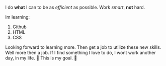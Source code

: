 I do **what** I can to be as *efficient* as possible. Work *smart*, **not** hard.

Im learning:
 1. Github
 2. HTML
 3. CSS

Looking forward to learning more. Then get a job to utilize these new skills. Well more then a job. If I find something I love to do, I wont work another day, in my life. 🎉 This is my goal. 💚
